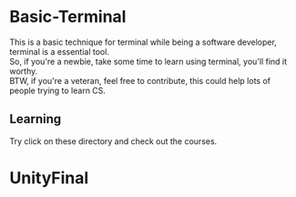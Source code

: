 # Basic-Terminal
This is a basic technique for terminal while being a software developer, terminal is a essential tool.  
So, if you're a newbie, take some time to learn using terminal, you'll find it worthy.  
BTW, if you're a veteran, feel free to contribute, this could help lots of people trying to learn CS.  

## Learning 
Try click on these directory and check out the courses.  
# UnityFinal

